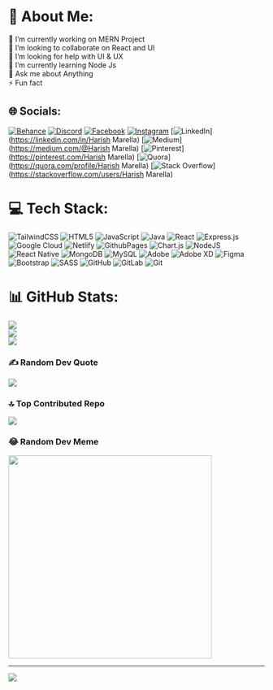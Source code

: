 # 💫 About Me:
🔭 I’m currently working on MERN Project<br>👯 I’m looking to collaborate on React and UI <br>🤝 I’m looking for help with UI & UX<br>🌱 I’m currently learning Node Js<br>💬 Ask me about Anything<br>⚡ Fun fact <br>


## 🌐 Socials:
[![Behance](https://img.shields.io/badge/Behance-1769ff?logo=behance&logoColor=white)](https://behance.net/marellaharish9@gmail.com) [![Discord](https://img.shields.io/badge/Discord-%237289DA.svg?logo=discord&logoColor=white)](https://discord.gg/harishmarella) [![Facebook](https://img.shields.io/badge/Facebook-%231877F2.svg?logo=Facebook&logoColor=white)](https://facebook.com/harishmarella) [![Instagram](https://img.shields.io/badge/Instagram-%23E4405F.svg?logo=Instagram&logoColor=white)](https://instagram.com/_harish.26_) [![LinkedIn](https://img.shields.io/badge/LinkedIn-%230077B5.svg?logo=linkedin&logoColor=white)](https://linkedin.com/in/Harish Marella) [![Medium](https://img.shields.io/badge/Medium-12100E?logo=medium&logoColor=white)](https://medium.com/@Harish Marella) [![Pinterest](https://img.shields.io/badge/Pinterest-%23E60023.svg?logo=Pinterest&logoColor=white)](https://pinterest.com/Harish Marella) [![Quora](https://img.shields.io/badge/Quora-%23B92B27.svg?logo=Quora&logoColor=white)](https://quora.com/profile/Harish Marella) [![Stack Overflow](https://img.shields.io/badge/-Stackoverflow-FE7A16?logo=stack-overflow&logoColor=white)](https://stackoverflow.com/users/Harish Marella) 

# 💻 Tech Stack:
![TailwindCSS](https://img.shields.io/badge/tailwindcss-%2338B2AC.svg?style=for-the-badge&logo=tailwind-css&logoColor=white) ![HTML5](https://img.shields.io/badge/html5-%23E34F26.svg?style=for-the-badge&logo=html5&logoColor=white) ![JavaScript](https://img.shields.io/badge/javascript-%23323330.svg?style=for-the-badge&logo=javascript&logoColor=%23F7DF1E) ![Java](https://img.shields.io/badge/java-%23ED8B00.svg?style=for-the-badge&logo=openjdk&logoColor=white) ![React](https://img.shields.io/badge/react-%2320232a.svg?style=for-the-badge&logo=react&logoColor=%2361DAFB) ![Express.js](https://img.shields.io/badge/express.js-%23404d59.svg?style=for-the-badge&logo=express&logoColor=%2361DAFB) ![Google Cloud](https://img.shields.io/badge/GoogleCloud-%234285F4.svg?style=for-the-badge&logo=google-cloud&logoColor=white) ![Netlify](https://img.shields.io/badge/netlify-%23000000.svg?style=for-the-badge&logo=netlify&logoColor=#00C7B7) ![GithubPages](https://img.shields.io/badge/github%20pages-121013?style=for-the-badge&logo=github&logoColor=white) ![Chart.js](https://img.shields.io/badge/chart.js-F5788D.svg?style=for-the-badge&logo=chart.js&logoColor=white) ![NodeJS](https://img.shields.io/badge/node.js-6DA55F?style=for-the-badge&logo=node.js&logoColor=white) ![React Native](https://img.shields.io/badge/react_native-%2320232a.svg?style=for-the-badge&logo=react&logoColor=%2361DAFB) ![MongoDB](https://img.shields.io/badge/MongoDB-%234ea94b.svg?style=for-the-badge&logo=mongodb&logoColor=white) ![MySQL](https://img.shields.io/badge/mysql-4479A1.svg?style=for-the-badge&logo=mysql&logoColor=white) ![Adobe](https://img.shields.io/badge/adobe-%23FF0000.svg?style=for-the-badge&logo=adobe&logoColor=white) ![Adobe XD](https://img.shields.io/badge/Adobe%20XD-470137?style=for-the-badge&logo=Adobe%20XD&logoColor=#FF61F6) ![Figma](https://img.shields.io/badge/figma-%23F24E1E.svg?style=for-the-badge&logo=figma&logoColor=white) ![Bootstrap](https://img.shields.io/badge/bootstrap-%238511FA.svg?style=for-the-badge&logo=bootstrap&logoColor=white) ![SASS](https://img.shields.io/badge/SASS-hotpink.svg?style=for-the-badge&logo=SASS&logoColor=white) ![GitHub](https://img.shields.io/badge/github-%23121011.svg?style=for-the-badge&logo=github&logoColor=white) ![GitLab](https://img.shields.io/badge/gitlab-%23181717.svg?style=for-the-badge&logo=gitlab&logoColor=white) ![Git](https://img.shields.io/badge/git-%23F05033.svg?style=for-the-badge&logo=git&logoColor=white)
# 📊 GitHub Stats:
![](https://github-readme-stats.vercel.app/api?username=harishmarella&theme=default&hide_border=true&include_all_commits=false&count_private=true)<br/>
![](https://github-readme-streak-stats.herokuapp.com/?user=harishmarella&theme=default&hide_border=true)<br/>
![](https://github-readme-stats.vercel.app/api/top-langs/?username=harishmarella&theme=default&hide_border=true&include_all_commits=false&count_private=true&layout=compact)

### ✍️ Random Dev Quote
![](https://quotes-github-readme.vercel.app/api?type=horizontal&theme=radical)

### 🔝 Top Contributed Repo
![](https://github-contributor-stats.vercel.app/api?username=harishmarella&limit=5&theme=dark&combine_all_yearly_contributions=true)

### 😂 Random Dev Meme
<img src='https://memer-new.vercel.app/' style="height: 400px;"/>

---
[![](https://visitcount.itsvg.in/api?id=harishmarella&icon=2&color=0)](https://visitcount.itsvg.in)

<!-- Proudly created with GPRM ( https://gprm.itsvg.in ) -->
